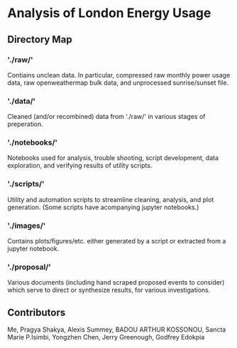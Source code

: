 # Analysis of London Energy Usage

## Directory Map

### './raw/'

 Contiains unclean data. In particular, compressed raw monthly power usage data, raw openweathermap bulk data, and unprocessed sunrise/sunset file.

### './data/'

 Cleaned (and/or recombined) data from './raw/' in various stages of preperation.

### './notebooks/'

 Notebooks used for analysis, trouble shooting, script development, data exploration, and verifying results of utility scripts.

### './scripts/'

 Utility and automation scripts to streamline cleaning, analysis, and plot generation. (Some scripts have acompanying jupyter notebooks.)


### './images/'

 Contains plots/figures/etc. either generated by a script or extracted from a jupyter notebook.


### './proposal/'

 Various documents (including hand scraped proposed events to consider) which serve to direct or synthesize results, for various investigations.

## Contributors
 Me, Pragya Shakya, Alexis Summey, BADOU ARTHUR KOSSONOU, Sancta Marie P.Isimbi, Yongzhen Chen, Jerry Greenough, Godfrey Edokpia

